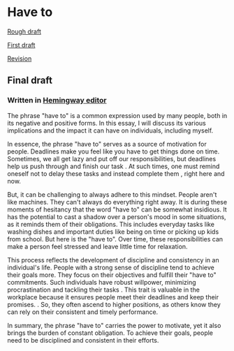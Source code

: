 # Have to 

[Rough draft](rough-draft.md)

[First draft](first-draft.md)

[Revision](revision.md)

## Final draft
### Written in [Hemingway editor](https://hemingwayapp.com/)

The phrase "have to" is a common expression used by many people, both in its negative and positive forms. In this essay, I will discuss its various implications and the impact it can have on individuals, including myself.  


In essence, the phrase "have to" serves as a source of motivation for people. Deadlines make you feel like you have to get things done on time. Sometimes, we all get lazy and put off our responsibilities, but deadlines help us push through and finish our task . At such times, one must remind oneself not to delay these tasks and instead complete them , right here and now.  


But, it can be challenging to always adhere to this mindset. People aren't like machines. They can't always do everything right away. It is during these moments of hesitancy that the word "have to" can be somewhat insidious. It has the potential to cast a shadow over a person's mood in some situations, as it reminds them of their obligations. This includes everyday tasks like washing dishes and important duties like being on time or picking up kids from school. But here is the "have to". Over time, these responsibilities can make a person feel stressed and leave little time for relaxation.  

 
This process reflects the development of discipline and consistency in an individual's life. People with a strong sense of discipline tend to achieve their goals more. They focus on their objectives and fulfill their "have to" commitments. Such individuals have robust willpower, minimizing procrastination and tackling their tasks . This trait is valuable in the workplace because it ensures people meet their deadlines and keep their promises. . So, they often ascend to higher positions, as others know they can rely on their consistent and timely performance. 


In summary, the phrase "have to" carries the power to motivate, yet it also brings the burden of constant obligation. To achieve their goals, people need to be disciplined and consistent in their efforts. 

 
